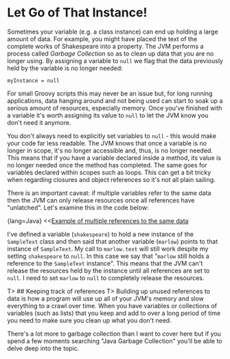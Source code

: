 # Let Go of That Instance!

Sometimes your variable (e.g. a class instance) can end up holding a large amount of data. For example, you might have placed the text of the complete works of Shakespeare into a property. The JVM performs a process called _Garbage Collection_ so as to clean up data that you are no longer using. By assigning a variable to `null` we flag that the data previously held by the variable is no longer needed:

	myInstance = null

For small Groovy scripts this may never be an issue but, for long running applications, data hanging around and not being used can start to soak up a serious amount of resources, especially memory. Once you've finished with a variable it's worth assigning its value to `null` to let the JVM know you don't need it anymore.

You don't always need to explicitly set variables to `null` - this would make your code far less readable. The JVM knows that once a variable is no longer in scope, it's no longer accessible and, thus, is no longer needed. This means that if you have a variable declared inside a method, its value is no longer needed once the method has completed. The same goes for variables declared within scopes such as loops. This can get a bit tricky when regarding closures and object references so it's not all plain sailing.

There is an important caveat: if multiple variables refer to the same data then the JVM can only release resources once all references have "unlatched". Let's examine this in the code below:

{lang=Java}
<<[Example of multiple references to the same data](code/08/12/let_go.groovy)

I've defined a variable (`shakespeare`) to hold a new instance of the `SampleText` class and then said that another variable (`marlow`) points to that instance of `SampleText`. My call to `marlow.text` will still work despite my setting `shakespeare` to `null`. In this case we say that "`marlow` still holds a reference to the `SampleText` instance". This means that the JVM can't release the resources held by the instance until all references are set to `null`. I need to set `marlow` to `null` to completely release the resources.

T> ## Keeping track of references
T> Building up unused references to data is how a program will use up all of your JVM's memory and slow everything to a crawl over time. When you have variables or collections of variables (such as lists) that you keep and add to over a long period of time you need to make sure you clean up what you don't need.

There's a lot more to garbage collection than I want to cover here but if you spend a few moments searching "Java Garbage Collection" you'll be able to delve deep into the topic.
